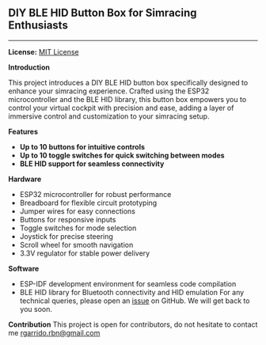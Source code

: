 ## DIY BLE HID Button Box for Simracing Enthusiasts

---

**License:** [MIT License](https://opensource.org/licenses/MIT)

**Introduction**

This project introduces a DIY BLE HID button box specifically designed to enhance your simracing experience. Crafted using the ESP32 microcontroller and the BLE HID library, this button box empowers you to control your virtual cockpit with precision and ease, adding a layer of immersive control and customization to your simracing setup.

**Features**

* **Up to 10 buttons for intuitive controls**
* **Up to 10 toggle switches for quick switching between modes**
* **BLE HID support for seamless connectivity**

**Hardware**

* ESP32 microcontroller for robust performance
* Breadboard for flexible circuit prototyping
* Jumper wires for easy connections
* Buttons for responsive inputs
* Toggle switches for mode selection
* Joystick for precise steering
* Scroll wheel for smooth navigation
* 3.3V regulator for stable power delivery

**Software**

* ESP-IDF development environment for seamless code compilation
* BLE HID library for Bluetooth connectivity and HID emulation
For any technical queries, please open an [issue](https://github.com/espressif/esp-idf/issues) on GitHub. We will get back to you soon.

**Contribution**
This project is open for contributors, do not hesitate to contact me rgarrido.rbn@gmail.com

